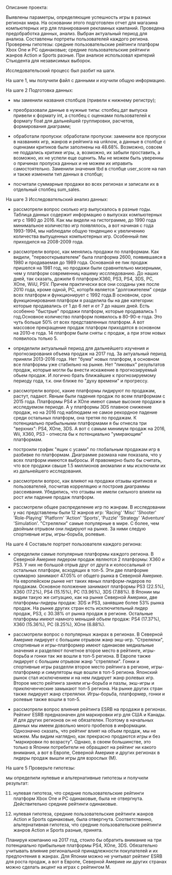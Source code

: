 Описание проекта:

Выявлены параметры, определяющие успешность игры в разных регионах мира. На основании этого подготовлен отчет для магазина компьютерных игр для планирования рекламных кампаний. Проведена предобработка данных, анализ. Выбран актуальный период для анализа. Составлены портреты пользователей каждого региона. Проверены гипотезы: средние пользовательские рейтинги платформ Xbox One и PC одинаковые; средние пользовательские рейтинги жанров Action и Sports разные. При анализе использовал критерий Стьюдента для независимых выборок.

Исследовательский процесс был разбит на шаги.

На шаге 1, мы получили файл с данными и изучили общую информацию.

На шаге 2 Подготовка данных:

- мы заменили названия столбцов (привели к нижнему регистру);

- преобразовали данные в нужные типы: столбец дат выпуска привели к формату int, а столбец с оценками пользователей к формату float для дальнейшей группировки, расчетов, формирования диаграмм;

- обработали пропуски: обработали пропуски: заменили все пропуски в названиях игр, жанров и рейтинга на unknow, а данные в столбце с оценками критиков были заполнены на 48.68%. Возможно, совсем не поддались критике игры, а, возможно, их забыли проставить, а возможно, их не успели еще оценить. Мы не можем быть уверенны о причинах пропуска данных и не можем их иправить самостоятельно. Заменили значения tbd в столбце user_score на nan и также изменили тип данных в столбце;

- посчитали суммарные продажи во всех регионах и записали их в отдельный столбец sum_sales.

На шаге 3 Исследовательский анализ данных:

- рассмотрели вопрос сколько игр выпускалось в разные годы. Таблица данных содержит информацию о выпусках компьютерных игр с 1980 до 2016. Как мы видели на гистограмме, до 1990 года минимальное количество игр появлялось, а вот начиная с года 1993-1994, мы наблюдали общую тенденцию к увеличению количества выпущенных компьютерных игр. Особенный пик приходился на 2008-2009 года. 

- рассмотрели вопрос, как менялись продажи по платформам. Как видили, "первооткрывателем" была платформа 2600, появившаяся в 1980 и продаваемая до 1989 года. Основаной ее пик продаж пришелся на 1981 год, но продажи были сравнительно мизерными, чем у платформ современниц нашему исслледованию. До наших дней, так сказать, дожили 6 платформ:Х360, PS3, PS4, 3DS, PC, XOne, WiiU, PSV. Причем практически все они созданы уже после 2010 года, кроме одной, PC, которfя является "долгожителем" среди всех платформ и функционирует с 1992 года.В основном, срок функционирования платформ я разделила бы на две категории: которые продавались от 1 до 6 лет и от 7 до наших дней. Есть особенно "быстрые" продажи платформ, которые продавались 1 год.Основное количество платформ появилось в 80-90-е года. Это чуть больше 50% от всех представленных платформ. А вот массовое прекращение продаж платформ приходятся в основном на 2010-е года. 14 платформ были сняты с продаж, а при этом новых появилось только 5.

- определили актуальный период для дальнейшего изучения и прогнозирования объема продаж на 2017 год. За актуальный период приняли 2013-2016 года. Нет "бума" новых платформ, в основном все платформы уже стабильно на рынке. Нет "пиковых" результатов продаж, которые могли бы внести искажение в прогнозируемый обьем продаж. И логично брать ближайшие к прогнозируемому периоду года, т.к. они ближе по "духу времени" и прогрессу.

- рассмотрели вопрос, какие платформы лидируют по продажам, растут, падают. Явным были падения продаж по всем платформам с 2015 года. Платформы PS4 и XOne имеют самые высокие продажи в исследуемом периоде. А у платформы 3DS плавное снижение продаж, но на 2016 год наблюдаем не самое рекордное падение среди остальных платформ, она третяя по продажам. К потенциально прибыльными платформами я бы отнесла три "верхних": PS4, XOne, 3DS. А вот с самым минимум продаж на 2016, Wii, X360, PS3 - отнесла бы к потенциально "умирающим" платформам.

- построили график "ящик с усами" по глобальным продажам игр в разбивке по платформам. Диаграмме размаха нам показала, что у всех платформ имеются выбросы. И правомерно было бы считать, что все продажи свыше 1.5 миллионов аномалии и мы исключили их из дальнейшего исследования.

- рассмотрели вопрос, как влияют на продажи отзывы критиков и пользователей, посчитав корреляцию и построив диаграммы рассеивания. Убедились, что отзывы не имели сильного влияли на рост или падение продаж платформ.

- рассмотрели общее распределение игр по жанрам. В исследовании у нас представлены были 12 жанров игр: 'Racing' 'Misc' 'Shooter' 'Role-Playing' 'Platform' 'Action' 'Sports', 'Puzzle' 'Strategy' 'Adventure' 'Simulation'. "Стрелялки" самые популярные в мире. С более, чем двойным отрывом они лидируют на рынке. За ними следую спортивные игры, игры-борьба, ролевые.

На шаге 4 Составьте портрет пользователя каждого региона:

- определили самые популярные платформы каждого региона. В Северной Америке лидером продаж являются 2 платформы: X360 и PS3. У них не большой отрыв друг от друга и колоссальный от остальных платформ, всходящих в топ-5. Эти две платформе суммарно занимают 47.05% от общего рынка в Северной Америке. На европейском рынке нет таких явных платформ-лидеров по продажам. Основное положение занимают платформы PS3 (22.5%), Х360 (17.2%), PS4 (15.15%), РС (13.96%), 3DS (7.88%). В Японии мы видим такую же ситуацию, как на рынке Северной Америки, две платформы-лидеры продаж: 3DS и PS3, занявшие более 53% рынка продаж. На рынке других стран есть исключительный лидер продаж, PS3, с 30.38% от рынка продаж в регионе. Остальные платформы имеют намного меньший объем продаж: PS4 (17.37%), X360 (15.36%), PC (8.25%), XOne (6.88%).

- рассмотрели вопрос о популярных жанрах в регионах. В Северной Америке лидирует с большим отрывом жанр экш-игр. "Стрелялки", спортивные и игры-платформер имеют одинакове медиальные значения и разделяют почетное второе место в рейтинге, игры-борьба и гонки так же вошли в топ-5 региона. В Европе также лидирует с большим отрывом жанр "стрелялки". Гонки и спортивные игры разделли второе место рейтинга в регионе, игры-платформер и симуляторы еще вошли в топ-5 региона. Японский рынок стал исключением и на нем лидирует жанр ролевых игр. Второе место рейтинга заняли игы-борьба и пазлы, экш-игры и приключенческие замыкают топ-5 региона. На рынке других стран также лидирует жанр стрелялки. Игры-борьба, платформер, гонки и ролевые также вошли в топ-5.

- рассмотрели вопрос влияния рейтинга ESRB на продажи в регионах. Рейтинг ESRB предназначен для маркировки игр для США и Канады. И для других регионов он не обязателен. Поэтому в начальных данных мы имеем довольно много пробелов в информации. Однозначно сказать, что рейтинг влият на объем продаж, мы не можем. Мы видим наглядно, как прекрасно продаются игры и без "маркировки по возрасту". Однако, в своем большинстве, это только в Японии потребители не обращают на рейтинг ни какого внимания, а вот в Европе, Северной Америке и других регионах в лидеры продаж вышли игры для взрослых (М).

На шаге 5 Проверьте гипотезы:

мы определили нулевые и альтернативные гипотезы и получили результат:

11. нулевая гипотеза, что средние пользовательские рейтинги платформ Xbox One и PC одинаковые,  была не отвергнута. Действительно средние рейтинги одинаковые.

2. нулевая гипотеза, средние пользовательские рейтинги жанров Action и Sports одинаковые, была отвергнута. Соответственно, альтернативная гипотеза, что средние пользовательские рейтинги жанров Action и Sports разные, принята.

Планируя компанию на 2017 год, стоило бы обратить внимание на три потенциально прибыльные платформы  PS4, XOne, 3DS. Обязательно учитывать влияние региональной принадлежности покупателей и их предпочтения в жанрах. Для Японии можно не учитыват рейтинг ESRB для роста продаж, а вот в Европе, Северной Америке ии других странах можно сделать акцент на играх с рейтингом М.
